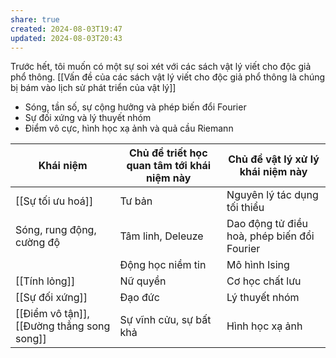 ```yaml
---
share: true
created: 2024-08-03T19:47
updated: 2024-08-03T20:43
---
```

Trước hết, tôi muốn có một sự soi xét với các sách vật lý viết cho độc giả phổ thông. 
[[Vấn đề của các sách vật lý viết cho độc giả phổ thông là chúng bị bám vào lịch sử phát triển của vật lý]] 

- Sóng, tần số, sự cộng hưởng và phép biến đổi Fourier
- Sự đối xứng và lý thuyết nhóm
- Điểm vô cực, hình học xạ ảnh và quả cầu Riemann

| Khái niệm                                  | Chủ đề triết học quan tâm tới khái niệm này | Chủ đề vật lý xử lý khái niệm này           |
| ------------------------------------------ | ------------------------------------------- | ------------------------------------------- |
| [[Sự tối ưu hoá]]                          | Tư bản                                      | Nguyên lý tác dụng tối thiểu                |
| Sóng, rung động, cường độ                  | Tâm linh, Deleuze                           | Dao động tử điều hoà, phép biến đổi Fourier |
|                                            | Động học niềm tin                           | Mô hình Ising                               |
| [[Tính lỏng]]                              | Nữ quyền                                    | Cơ học chất lưu                             |
| [[Sự đối xứng]]                            | Đạo đức                                     | Lý thuyết nhóm                              |
| [[Điểm vô tận]], [[Đường thẳng song song]] | Sự vĩnh cửu, sự bất khả                     | Hình học xạ ảnh                             |

